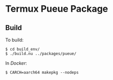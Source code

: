 # Termux Pueue Package
## Build
To build:

    $ cd build_env/
    $ ./build.nu ../packages/pueue/

In *Docker*:

    $ CARCH=aarch64 makepkg --nodeps
